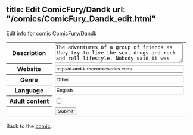 title: Edit ComicFury/Dandk
url: "/comics/ComicFury_Dandk_edit.html"
---
Edit info for comic ComicFury/Dandk

<form name="comic" action="http://gaepostmail.appspot.com/comic/" method="post">
<table class="comicinfo">
<tr>
<th>Description</th><td><textarea name="description" cols="40" rows="3">The adventures of a group of friends as they try to live the sex, drugs and rock and roll lifestyle. Nobody said it was going to be easy. Updates every Monday and Wednesday</textarea></td>
</tr>
<tr>
<th>Website</th><td><input type="text" name="url" value="http://d-and-k.thecomicseries.com/" size="40"/></td>
</tr>
<tr>
<th>Genre</th><td><input type="text" name="genre" value="Other" size="40"/></td>
</tr>
<tr>
<th>Language</th><td><input type="text" name="language" value="English" size="40"/></td>
</tr>
<tr>
<th>Adult content</th><td><input type="checkbox" name="adult" value="adult" /></td>
</tr>
<tr>
<th></th><td>
<input type="hidden" name="comic" value="ComicFury_Dandk" />
<input type="submit" name="submit" value="Submit" />
</td>
</tr>
</table>
</form>

Back to the [comic](ComicFury_Dandk.html).
